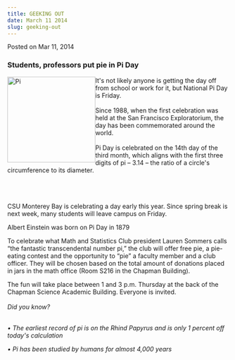 ```yaml
---
title: GEEKING OUT
date: March 11 2014
slug: geeking-out
---
```


 



<span class="date">Posted on Mar 11, 2014    </span>
<h3>Students, professors put pie in Pi Day</h3>
<p><img alt="Pi" src="https://news.csumb.edu/sites/default/files/65/attachments/news/images/pi_day_for_web.png" style="float:left; width:200px; height:195px">It&apos;s not likely
anyone is getting the day off from school or work for it, but
National Pi Day is Friday.<br>
<br>
Since 1988, when the first celebration was held at the San
Francisco Exploratorium, the day has been commemorated around the
world.<br>
<br>
Pi Day is celebrated on the 14th day of the third month, which
aligns with the first three digits of pi &#x2013; 3.14 &#x2013; the ratio of a
circle&apos;s circumference to its diameter.</br></br></br></br></img></p>
<p>CSU Monterey Bay is celebrating a day early this year. Since
spring break is next week, many students will leave campus on
Friday.</p>
<p class="pullquote">Albert Einstein was born on Pi Day in
1879&#xA0;</p>
<p>To celebrate what Math and Statistics Club president Lauren
Sommers calls &#x201C;the fantastic transcendental number pi,&#x201D; the club
will offer free pie, a pie-eating contest and the opportunity to
&#x201C;pie&#x201D; a faculty member and a club officer. They will be chosen
based on the total amount of donations placed in jars in the math
office (Room S216 in the Chapman Building).</p>
<p>The fun will take place between 1 and 3 p.m. Thursday at the
back of the Chapman Science Academic Building. Everyone is
invited.<br>
<br>
<em>Did you know?</em></br></br></p>
<p><em>&#x2022; The earliest record of pi is on the Rhind Papyrus and is
only 1 percent off today&apos;s calculation</em></p>
<p><em>&#x2022; Pi has been studied by humans for almost 4,000
years</em></p>
<p><br>
&#xA0;</br></p>





 

